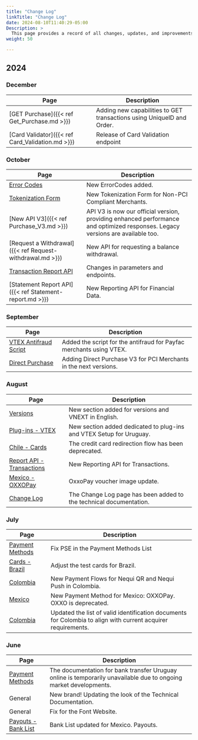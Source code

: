 ```yaml
---
title: "Change Log"
linkTitle: "Change Log"
date: 2024-08-10T11:40:29-05:00
Description: >
  This page provides a record of all changes, updates, and improvements made to the technical documentation. We maintain this log to keep our developer community informed about Bamboo's evolution.
weight: 50

---
```

## 2024

### December
| Page | Description |
|---|---|
| [GET Purchase]({{< ref Get_Purchase.md >}}) | Adding new capabilities to GET transactions using UniqueID and Order. |
| [Card Validator]({{< ref Card_Validation.md >}}) | Release of Card Validation endpoint |

### October
| Page | Description |
|---|---|
| [Error Codes](/en/docs/getting-started/error-codes.html) | New ErrorCodes added. |
| [Tokenization Form](/en/docs/forms.html) | New Tokenization Form for Non-PCI Compliant Merchants. |
| [New API V3]({{< ref Purchase_V3.md >}}) | API V3 is now our official version, providing enhanced performance and optimized responses. Legacy versions are available too. |
| [Request a Withdrawal]({{< ref Request-withdrawal.md >}}) | New API for requesting a balance withdrawal. |
| [Transaction Report API](/en/docs/reporting/transactions-report.html) | Changes in parameters and endpoints. |
| [Statement Report API]({{< ref Statement-report.md >}}) | New Reporting API for Financial Data. |


### September
| Page | Description |
|---|---|
| [VTEX Antifraud Script](/en/docs/plugins/vtex/vtex_setup.html#antifraud-script) | Added the script for the antifraud for Payfac merchants using VTEX. |
| [Direct Purchase](/en/docs/versions.html) | Adding Direct Purchase V3 for PCI Merchants in the next versions. |


### August
| Page | Description |
|---|---|
| [Versions](/en/docs/versions.html) | New section added for versions and VNEXT in English. |
| [Plug-ins - VTEX](/en/docs/plugins/vtex.html) | New section added dedicated to plug-ins and VTEX Setup for Uruguay. |
| [Chile - Cards](/en/docs/payment-methods/chile/cl-cards.html#card-payments-using-api-flow) | The credit card redirection flow has been deprecated. |
| [Report API - Transactions](/en/docs/reporting/transactions-report.html) | New Reporting API for Transactions. |
| [Mexico - OXXOPay](/en/docs/payment-methods/mexico/mx-apm.html#response-parameters) | OxxoPay voucher image update. |
| [Change Log](/en/docs/getting-started/change-log.html) | The Change Log page has been added to the technical documentation. |

### July
| Page | Description |
|---|---|
| [Payment Methods](/en/docs/getting-started/payment-methods.html#colombia) | Fix PSE in the Payment Methods List |
| [Cards - Brazil](/en/docs/payment-methods/brazil/br-cards.html#testing-cards) | Adjust the test cards for Brazil. |
| [Colombia](/en/docs/payment-methods/colombia/co-apm.html#nequi-qr)| New Payment Flows for Nequi QR and Nequi Push in Colombia. |
| [Mexico](/en/docs/payment-methods/mexico/mx-apm.html#oxxopay)| New Payment Method for Mexico: OXXOPay. OXXO is deprecated. |
| [Colombia](/en/docs/payment-methods/colombia.html#document-types)| Updated the list of valid identification documents for Colombia to align with current acquirer requirements. |

### June
| Page | Description |
|---|---|
| [Payment Methods](/en/docs/payment-methods/uruguay/uy-apm.html#bank-transfers) | The documentation for bank transfer Uruguay online is temporarily unavailable due to ongoing market developments. |
| General | New brand! Updating the look of the Technical Documentation. |
| General | Fix for the Font Website. |
| [Payouts - Bank List](/en/payouts/payouts-api/variables.html#mexico) | Bank List updated for Mexico. Payouts. |